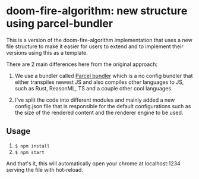 # doom-fire-algorithm: new structure using parcel-bundler

This is a version of the doom-fire-algorithm implementation that uses a new file structure to make it easier for users to extend and to implement their versions using this as a template.

There are 2 main differences here from the original approach:

1. We use a bundler called [Parcel bundler](https://parceljs.org) which is a no config bundler that either transpiles newest JS and also compiles other languages to JS, such as Rust, ReasonML, TS and a couple other cool languages.

2. I've split the code into different modules and mainly added a new config.json file that is responsible for the default configurations such as the size of the rendered content and the renderer engine to be used.


## Usage

1. `$ npm install`
2. `$ npm start`

And that's it, this will automatically open your chrome at localhost:1234 serving the file with hot-reload.